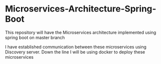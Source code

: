 # Microservices-Architecture-Spring-Boot
This repository will have the Microservices architecture implemented using spring boot on master branch

I have established communication between these microservices using Discovery server.
Down the line I will be using docker to deploy these microservices
